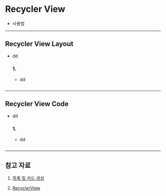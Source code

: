# Recycler View
- 사용법

---
## Recycler View Layout
- dd

  ### 1.
  - dd

  ```java

  ```

---

## Recycler View Code
- dd

  ### 1.
  - dd

  ```java

  ```

---

## 참고 자료
1. [목록 및 카드 생성](https://developer.android.com/training/material/lists-cards.html)

2. [RecyclerView](https://developer.android.com/reference/android/support/v7/widget/RecyclerView.html)
